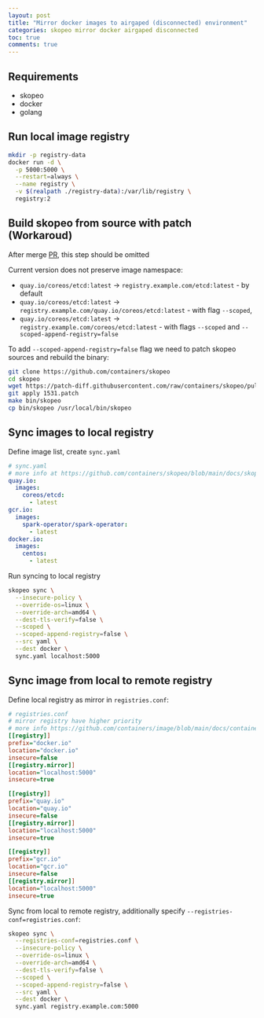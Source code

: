 ```yaml
---
layout: post
title: "Mirror docker images to airgaped (disconnected) environment"
categories: skopeo mirror docker airgaped disconnected
toc: true
comments: true
---
```


## Requirements

* skopeo
* docker
* golang

## Run local image registry

```bash
mkdir -p registry-data
docker run -d \
  -p 5000:5000 \
  --restart=always \
  --name registry \
  -v $(realpath ./registry-data):/var/lib/registry \
  registry:2
```

## Build skopeo from source with patch (Workaroud)

After merge [PR](https://github.com/containers/skopeo/pull/1531), this step should be omitted

Current version does not preserve image namespace:

* `quay.io/coreos/etcd:latest` -> `registry.example.com/etcd:latest` - by default
* `quay.io/coreos/etcd:latest` -> `registry.example.com/quay.io/coreos/etcd:latest` - with flag `--scoped`,
* `quay.io/coreos/etcd:latest` -> `registry.example.com/coreos/etcd:latest` - with flags `--scoped` and `--scoped-append-registry=false`

To add `--scoped-append-registry=false` flag we need to patch skopeo sources and rebuild the binary:

```bash
git clone https://github.com/containers/skopeo
cd skopeo
wget https://patch-diff.githubusercontent.com/raw/containers/skopeo/pull/1531.patch
git apply 1531.patch
make bin/skopeo
cp bin/skopeo /usr/local/bin/skopeo
```

## Sync images to local registry

Define image list, create `sync.yaml`

```yaml
# sync.yaml
# more info at https://github.com/containers/skopeo/blob/main/docs/skopeo-sync.1.md#yaml-file-content-used-source-for---src-yaml
quay.io:
  images:
    coreos/etcd:
      - latest
gcr.io:
  images:
    spark-operator/spark-operator:
      - latest
docker.io:
  images:
    centos:
      - latest
```

Run syncing to local registry

```bash
skopeo sync \
  --insecure-policy \
  --override-os=linux \
  --override-arch=amd64 \
  --dest-tls-verify=false \
  --scoped \
  --scoped-append-registry=false \
  --src yaml \
  --dest docker \
  sync.yaml localhost:5000
```

## Sync image from local to remote registry

Define local registry as mirror in `registries.conf`:

```ini
# registries.conf
# mirror registry have higher priority
# more info https://github.com/containers/image/blob/main/docs/containers-registries.conf.5.md#example
[[registry]]
prefix="docker.io"
location="docker.io"
insecure=false
[[registry.mirror]]
location="localhost:5000"
insecure=true

[[registry]]
prefix="quay.io"
location="quay.io"
insecure=false
[[registry.mirror]]
location="localhost:5000"
insecure=true

[[registry]]
prefix="gcr.io"
location="gcr.io"
insecure=false
[[registry.mirror]]
location="localhost:5000"
insecure=true
```

Sync from local to remote registry, additionally specify `--registries-conf=registries.conf`:

```bash
skopeo sync \
  --registries-conf=registries.conf \
  --insecure-policy \
  --override-os=linux \
  --override-arch=amd64 \
  --dest-tls-verify=false \
  --scoped \
  --scoped-append-registry=false \
  --src yaml \
  --dest docker \
  sync.yaml registry.example.com:5000
```
